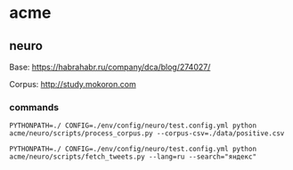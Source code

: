 # acme

## neuro

Base: https://habrahabr.ru/company/dca/blog/274027/

Corpus: http://study.mokoron.com

### commands

```PYTHONPATH=./ CONFIG=./env/config/neuro/test.config.yml python acme/neuro/scripts/process_corpus.py --corpus-csv=./data/positive.csv```

```PYTHONPATH=./ CONFIG=./env/config/neuro/test.config.yml python acme/neuro/scripts/fetch_tweets.py --lang=ru --search="яндекс"```
